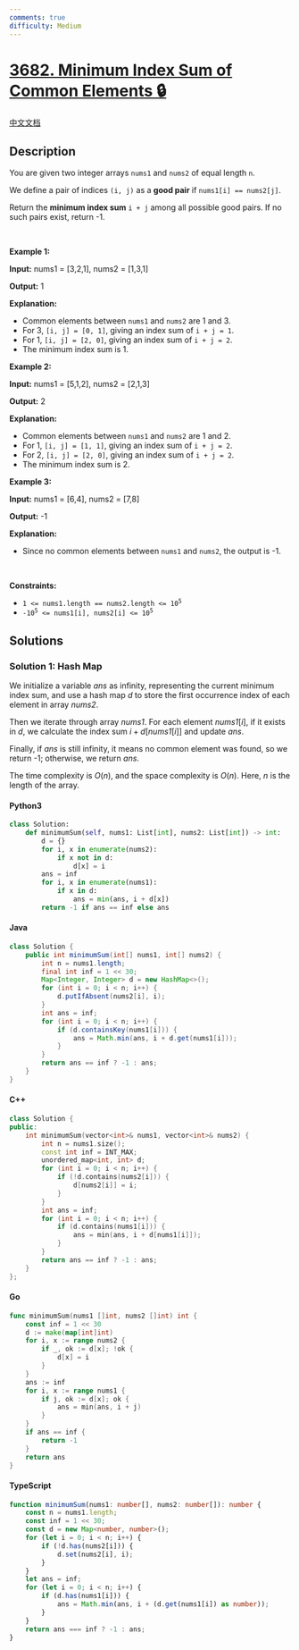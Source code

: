 ```yaml
---
comments: true
difficulty: Medium
---
```


<!-- problem:start -->

# [3682. Minimum Index Sum of Common Elements 🔒](https://leetcode.com/problems/minimum-index-sum-of-common-elements)

[中文文档](/solution/3600-3699/3682.Minimum%20Index%20Sum%20of%20Common%20Elements/README.md)

## Description

<!-- description:start -->

<p>You are given two integer arrays <code>nums1</code> and <code>nums2</code> of equal length <code>n</code>.</p>

<p>We define a pair of indices <code>(i, j)</code> as a <strong>good pair</strong> if <code>nums1[i] == nums2[j]</code>.</p>

<p>Return the <strong>minimum index sum</strong> <code>i + j</code> among all possible good pairs. If no such pairs exist, return -1.</p>

<p>&nbsp;</p>
<p><strong class="example">Example 1:</strong></p>

<div class="example-block">
<p><strong>Input:</strong> <span class="example-io">nums1 = [3,2,1], nums2 = [1,3,1]</span></p>

<p><strong>Output:</strong> <span class="example-io">1</span></p>

<p><strong>Explanation:</strong></p>

<ul>
	<li>Common elements between <code>nums1</code> and <code>nums2</code> are 1 and 3.</li>
	<li>For 3, <code>[i, j] = [0, 1]</code>, giving an index sum of <code>i + j = 1</code>.</li>
	<li>For 1, <code>[i, j] = [2, 0]</code>, giving an index sum of <code>i + j = 2</code>.</li>
	<li>The minimum index sum is 1.</li>
</ul>
</div>

<p><strong class="example">Example 2:</strong></p>

<div class="example-block">
<p><strong>Input:</strong> <span class="example-io">nums1 = [5,1,2], nums2 = [2,1,3]</span></p>

<p><strong>Output:</strong> <span class="example-io">2</span></p>

<p><strong>Explanation:</strong></p>

<ul>
	<li>Common elements between <code>nums1</code> and <code>nums2</code> are 1 and 2.</li>
	<li>For 1, <code>[i, j] = [1, 1]</code>, giving an index sum of <code>i + j = 2</code>.</li>
	<li>For 2, <code>[i, j] = [2, 0]</code>, giving an index sum of <code>i + j = 2</code>.</li>
	<li>The minimum index sum is 2.</li>
</ul>
</div>

<p><strong class="example">Example 3:</strong></p>

<div class="example-block">
<p><strong>Input:</strong> <span class="example-io">nums1 = [6,4], nums2 = [7,8]</span></p>

<p><strong>Output:</strong> <span class="example-io">-1</span></p>

<p><strong>Explanation:</strong></p>

<ul>
	<li>Since no common elements between <code>nums1</code> and <code>nums2</code>, the output is -1.</li>
</ul>
</div>

<p>&nbsp;</p>
<p><strong>Constraints:</strong></p>

<ul>
	<li><code>1 &lt;= nums1.length == nums2.length &lt;= 10<sup>5</sup></code></li>
	<li><code>-10<sup>5</sup> &lt;= nums1[i], nums2[i] &lt;= 10<sup>5</sup></code></li>
</ul>

<!-- description:end -->

## Solutions

<!-- solution:start -->

### Solution 1: Hash Map

We initialize a variable $\textit{ans}$ as infinity, representing the current minimum index sum, and use a hash map $\textit{d}$ to store the first occurrence index of each element in array $\textit{nums2}$.

Then we iterate through array $\textit{nums1}$. For each element $\textit{nums1}[i]$, if it exists in $\textit{d}$, we calculate the index sum $i + \textit{d}[\textit{nums1}[i]]$ and update $\textit{ans}$.

Finally, if $\textit{ans}$ is still infinity, it means no common element was found, so we return -1; otherwise, we return $\textit{ans}$.

The time complexity is $O(n)$, and the space complexity is $O(n)$. Here, $n$ is the length of the array.

<!-- tabs:start -->

#### Python3

```python
class Solution:
    def minimumSum(self, nums1: List[int], nums2: List[int]) -> int:
        d = {}
        for i, x in enumerate(nums2):
            if x not in d:
                d[x] = i
        ans = inf
        for i, x in enumerate(nums1):
            if x in d:
                ans = min(ans, i + d[x])
        return -1 if ans == inf else ans
```

#### Java

```java
class Solution {
    public int minimumSum(int[] nums1, int[] nums2) {
        int n = nums1.length;
        final int inf = 1 << 30;
        Map<Integer, Integer> d = new HashMap<>();
        for (int i = 0; i < n; i++) {
            d.putIfAbsent(nums2[i], i);
        }
        int ans = inf;
        for (int i = 0; i < n; i++) {
            if (d.containsKey(nums1[i])) {
                ans = Math.min(ans, i + d.get(nums1[i]));
            }
        }
        return ans == inf ? -1 : ans;
    }
}
```

#### C++

```cpp
class Solution {
public:
    int minimumSum(vector<int>& nums1, vector<int>& nums2) {
        int n = nums1.size();
        const int inf = INT_MAX;
        unordered_map<int, int> d;
        for (int i = 0; i < n; i++) {
            if (!d.contains(nums2[i])) {
                d[nums2[i]] = i;
            }
        }
        int ans = inf;
        for (int i = 0; i < n; i++) {
            if (d.contains(nums1[i])) {
                ans = min(ans, i + d[nums1[i]]);
            }
        }
        return ans == inf ? -1 : ans;
    }
};
```

#### Go

```go
func minimumSum(nums1 []int, nums2 []int) int {
	const inf = 1 << 30
	d := make(map[int]int)
	for i, x := range nums2 {
		if _, ok := d[x]; !ok {
			d[x] = i
		}
	}
	ans := inf
	for i, x := range nums1 {
		if j, ok := d[x]; ok {
            ans = min(ans, i + j)
		}
	}
	if ans == inf {
		return -1
	}
	return ans
}
```

#### TypeScript

```ts
function minimumSum(nums1: number[], nums2: number[]): number {
    const n = nums1.length;
    const inf = 1 << 30;
    const d = new Map<number, number>();
    for (let i = 0; i < n; i++) {
        if (!d.has(nums2[i])) {
            d.set(nums2[i], i);
        }
    }
    let ans = inf;
    for (let i = 0; i < n; i++) {
        if (d.has(nums1[i])) {
            ans = Math.min(ans, i + (d.get(nums1[i]) as number));
        }
    }
    return ans === inf ? -1 : ans;
}
```

<!-- tabs:end -->

<!-- solution:end -->

<!-- problem:end -->
